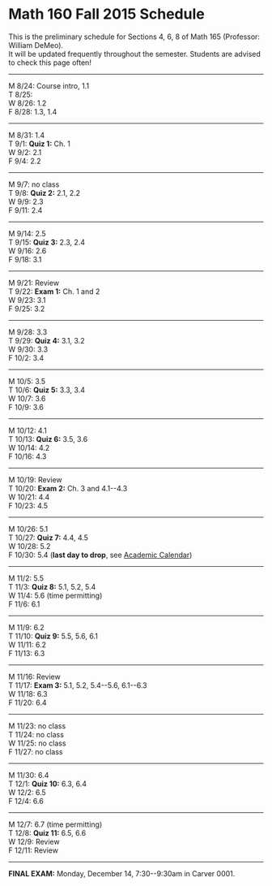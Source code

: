 
# Math 160 Fall 2015 Schedule

This is the preliminary schedule for Sections 4, 6, 8 of Math 165 
(Professor: William DeMeo).  
It will be updated frequently throughout the semester. 
Students are advised to check this page often!

---------------------------------------------------------
M 8/24: Course intro, 1.1  
T 8/25:   
W 8/26: 1.2  
F 8/28: 1.3, 1.4  
<!-- ;  **MLP Review 1: 1.1, 1.2**    -->

---------------------------------------------------------  
M 8/31: 1.4  
T 9/1: **Quiz 1:** Ch. 1  
W 9/2: 2.1  
F 9/4: 2.2  

---------------------------------------------------------  
M 9/7: no class  
T 9/8: **Quiz 2:** 2.1, 2.2  
W 9/9: 2.3  
F 9/11: 2.4  

---------------------------------------------------------  
M 9/14: 2.5  
T 9/15: **Quiz 3:** 2.3, 2.4  
W 9/16: 2.6  
F 9/18: 3.1  

---------------------------------------------------------  
M 9/21: Review  
T 9/22: **Exam 1:** Ch. 1 and 2  
W 9/23: 3.1  
F 9/25: 3.2  

---------------------------------------------------------  
M 9/28: 3.3  
T 9/29: **Quiz 4:** 3.1, 3.2  
W 9/30: 3.3  
F 10/2: 3.4  

---------------------------------------------------------  
M 10/5: 3.5  
T 10/6: **Quiz 5:** 3.3, 3.4  
W 10/7: 3.6  
F 10/9: 3.6  

---------------------------------------------------------  
M 10/12: 4.1  
T 10/13: **Quiz 6:** 3.5, 3.6  
W 10/14: 4.2  
F 10/16: 4.3  

---------------------------------------------------------  
M 10/19: Review  
T 10/20: **Exam 2:** Ch. 3 and 4.1--4.3  
W 10/21: 4.4  
F 10/23: 4.5  

---------------------------------------------------------  
M 10/26: 5.1  
T 10/27: **Quiz 7:** 4.4, 4.5  
W 10/28: 5.2  
F 10/30: 5.4  (**last day to drop**, see [Academic Calendar](http://registrar.iastate.edu/calendar/cal-fall5))

---------------------------------------------------------  
M 11/2: 5.5  
T 11/3: **Quiz 8:** 5.1, 5.2, 5.4  
W 11/4: 5.6 (time permitting)  
F 11/6: 6.1  

---------------------------------------------------------  
M 11/9: 6.2  
T 11/10: **Quiz 9:** 5.5, 5.6, 6.1  
W 11/11: 6.2  
F 11/13: 6.3  

---------------------------------------------------------  
M 11/16: Review  
T 11/17: **Exam 3:** 5.1, 5.2, 5.4--5.6, 6.1--6.3  
W 11/18: 6.3  
F 11/20: 6.4  

---------------------------------------------------------  
M 11/23: no class   
T 11/24: no class   
W 11/25: no class   
F 11/27: no class   

---------------------------------------------------------  
M 11/30: 6.4  
T 12/1: **Quiz 10:** 6.3, 6.4  
W 12/2: 6.5  
F 12/4: 6.6  

---------------------------------------------------------  
M 12/7: 6.7  (time permitting)   
T 12/8: **Quiz 11:** 6.5, 6.6  
W 12/9: Review  
F 12/11: Review  

---------------------------------------------------------  
**FINAL EXAM:** Monday, December 14, 7:30--9:30am in Carver 0001.

